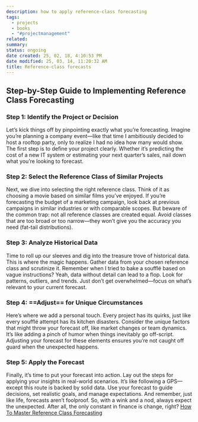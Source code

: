 ```yaml
---
description: how to apply reference-class forecasting
tags:
  - projects
  - books
  - "#projectmanagement"
related: 
summary: 
status: ongoing
date created: 25, 02, 18, 4:10:53 PM
date modified: 25, 03, 14, 11:20:32 AM
title: Reference-class forecasts
---
```

## Step-by-Step Guide to Implementing Reference Class Forecasting

### Step 1: **Identify the Project or Decision**
Let’s kick things off by pinpointing exactly what you’re forecasting. Imagine you’re planning a company event—like that time I ambitiously decided to host a rooftop party, only to realize I had no idea how many would show. The first step is to define your project clearly. Whether it’s predicting the cost of a new IT system or estimating your next quarter’s sales, nail down what you’re looking to forecast.
### Step 2: Select the Reference Class of Similar Projects
Next, we dive into selecting the right reference class. Think of it as choosing a movie based on similar films you’ve enjoyed. If you’re forecasting the budget of a marketing campaign, look back at previous campaigns in similar industries or with comparable scopes. But beware of the common trap: not all reference classes are created equal. Avoid classes that are too broad or too narrow—they won’t give you the accuracy you need (fat-tail distributions).
### Step 3: **Analyze Historical Data**
Time to roll up our sleeves and dig into the treasure trove of historical data. This is where the magic happens. Gather data from your chosen reference class and scrutinize it. Remember when I tried to bake a soufflé based on vague instructions? Yeah, data without detail can lead to a flop. Look for patterns, outliers, and trends. Just don’t get overwhelmed—focus on what’s relevant to your current forecast.
### Step 4: **==Adjust== for Unique Circumstances**
Here’s where we add a personal touch. Every project has its quirks, just like every soufflé attempt has its kitchen disasters. Consider the unique factors that might throw your forecast off, like market changes or team dynamics. It’s like adding a pinch of humor when things inevitably go off-script. Adjusting your forecast for these elements ensures you’re not caught off guard when the unexpected happens.
### Step 5: **Apply the Forecast**
Finally, it’s time to put your forecast into action. Lay out the steps for applying your insights in real-world scenarios. It’s like following a GPS—except this route is backed by solid data. Use your forecast to guide decisions, set realistic goals, and manage expectations. And remember, just like life, forecasts aren’t foolproof. So, with a wink and a nod, always expect the unexpected. After all, the only constant in finance is change, right?
[How To Master Reference Class Forecasting](https://www.f9finance.com/reference-class-forecasting/#step-1-identify-the-project-or-decision)